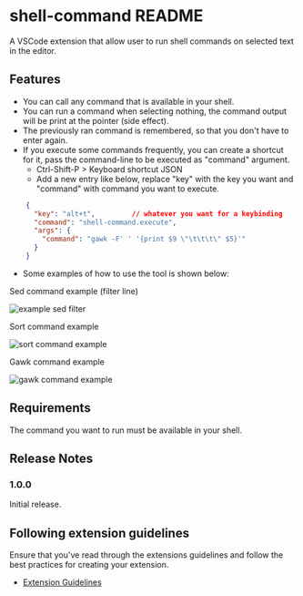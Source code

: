 # shell-command README

A VSCode extension that allow user to run shell commands on selected text in the editor.

## Features

- You can call any command that is available in your shell.
- You can run a command when selecting nothing, the command output will be print at the pointer (side effect).
- The previously ran command is remembered, so that you don't have to enter again.
- If you execute some commands frequently, you can create a shortcut for it, pass the command-line to be executed as "command" argument.
    - Ctrl-Shift-P > Keyboard shortcut JSON
    - Add a new entry like below, replace "key" with the key you want and "command" with command you want to execute.

```json
    {
      "key": "alt+t",         // whatever you want for a keybinding
      "command": "shell-command.execute",
      "args": {
        "command": "gawk -F' ' '{print $9 \"\t\t\t\" $5}'"
      }
    }
```

- Some examples of how to use the tool is shown below:

Sed command example (filter line)

![example sed filter](images/demo%20sed.gif)

Sort command example

![sort command example](images/demo%20sort.gif)

Gawk command example

![gawk command example](images/demo%20gawk.gif)

## Requirements

The command you want to run must be available in your shell.

## Release Notes

### 1.0.0

Initial release.

## Following extension guidelines

Ensure that you've read through the extensions guidelines and follow the best practices for creating your extension.

* [Extension Guidelines](https://code.visualstudio.com/api/references/extension-guidelines)
